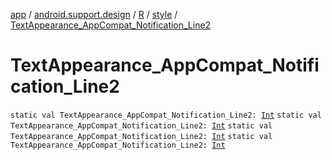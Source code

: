 [app](../../../index.md) / [android.support.design](../../index.md) / [R](../index.md) / [style](index.md) / [TextAppearance_AppCompat_Notification_Line2](.)

# TextAppearance_AppCompat_Notification_Line2

`static val TextAppearance_AppCompat_Notification_Line2: `[`Int`](https://kotlinlang.org/api/latest/jvm/stdlib/kotlin/-int/index.html)
`static val TextAppearance_AppCompat_Notification_Line2: `[`Int`](https://kotlinlang.org/api/latest/jvm/stdlib/kotlin/-int/index.html)
`static val TextAppearance_AppCompat_Notification_Line2: `[`Int`](https://kotlinlang.org/api/latest/jvm/stdlib/kotlin/-int/index.html)
`static val TextAppearance_AppCompat_Notification_Line2: `[`Int`](https://kotlinlang.org/api/latest/jvm/stdlib/kotlin/-int/index.html)